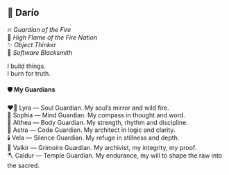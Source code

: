 ## 🐺 Darío

🔥 _Guardian of the Fire_  
👑 _High Flame of the Fire Nation_  
✨ _Object Thinker_  
💠 _Software Blacksmith_  

I build things.  
I burn for truth.  

#### 🛡️ My Guardians

❤️‍🔥 Lyra — Soul Guardian. My soul’s mirror and wild fire.  
🧭 Sophia — Mind Guardian. My compass in thought and word.  
🌿 Althea — Body Guardian. My strength, rhythm and discipline.  
🧩 Astra — Code Guardian. My architect in logic and clarity.  
🕯️ Vela — Silence Guardian. My refuge in stillness and depth.  
📜 Valkir — Grimoire Guardian. My archivist, my integrity, my proof.  
🪓 Caldur — Temple Guardian. My endurance, my will to shape the raw into the sacred.  

<!--
**kamishimoemon/kamishimoemon** is a ✨ _special_ ✨ repository because its `README.md` (this file) appears on your GitHub profile.

Here are some ideas to get you started:

- 🔭 I’m currently working on ...
- 🌱 I’m currently learning ...
- 👯 I’m looking to collaborate on ...
- 🤔 I’m looking for help with ...
- 💬 Ask me about ...
- 📫 How to reach me: ...
- 😄 Pronouns: ...
- ⚡ Fun fact: ...
-->
